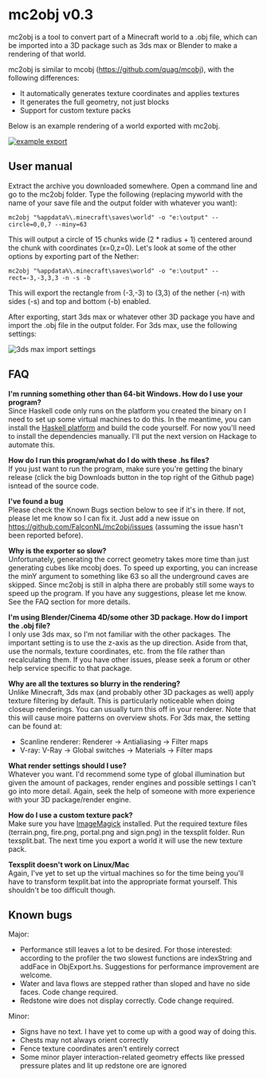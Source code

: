 mc2obj v0.3
===========

mc2obj is a tool to convert part of a Minecraft world to a .obj file, which
can be imported into a 3D package such as 3ds max or Blender to make a
rendering of that world.

mc2obj is similar to mcobj (https://github.com/quag/mcobj), with the following
differences:

* It automatically generates texture coordinates and applies textures
* It generates the full geometry, not just blocks
* Support for custom texture packs

Below is an example rendering of a world exported with mc2obj.

[![example export](http://2.bp.blogspot.com/-LvgUDF3sSZA/TmQDKXXhzFI/AAAAAAAAASU/9VdrdtFhLLE/s640/mc2obj_alpha.jpg "example export")](http://2.bp.blogspot.com/-LvgUDF3sSZA/TmQDKXXhzFI/AAAAAAAAASU/9VdrdtFhLLE/s1600/mc2obj_alpha.jpg)

User manual
-----------

Extract the archive you downloaded somewhere. Open a command line and go to the
mc2obj folder. Type the following (replacing myworld with the name of your save file
and the output folder with whatever you want):

    mc2obj "%appdata%\.minecraft\saves\world" -o "e:\output" --circle=0,0,7 --miny=63

This will output a circle of 15 chunks wide (2 * radius + 1) centered around the chunk
with coordinates (x=0,z=0). Let's look at some of the other options by exporting part
of the Nether:

    mc2obj "%appdata%\.minecraft\saves\world" -o "e:\output" --rect=-3,-3,3,3 -n -s -b

This will export the rectangle from (-3,-3) to (3,3) of the nether (-n) with sides (-s)
and top and bottom (-b) enabled.

After exporting, start 3ds max or whatever other 3D package you have and import the .obj
file in the output folder. For 3ds max, use the following settings:

![3ds max import settings](https://lh5.googleusercontent.com/-pm8T_hmlIso/TmQFe9mZsaI/AAAAAAAAASY/Xjeeg0jFtLI/s720/settings.jpg "3ds max import settings")

FAQ
---

__I'm running something other than 64-bit Windows. How do I use your program?__  
Since Haskell code only runs on the platform you created the binary on I need
to set up some virtual machines to do this. In the meantime, you can install the
[Haskell platform](http://hackage.haskell.org/platform) and build the code
yourself. For now you'll need to install the dependencies manually. I'll put the
next version on Hackage to automate this.

__How do I run this program/what do I do with these .hs files?__  
If you just want to run the program, make sure you're getting the binary release
(click the big Downloads button in the top right of the Github page) isntead of
the source code.

__I've found a bug__  
Please check the Known Bugs section below to see if it's in there.
If not, please let me know so I can fix it. Just add a new issue on
https://github.com/FalconNL/mc2obj/issues (assuming the issue hasn't
been reported before).

__Why is the exporter so slow?__  
Unfortunately, generating the correct geometry takes more time than just generating
cubes like mcobj does. To speed up exporting, you can increase the minY argument to
something like 63 so all the underground caves are skipped. 
Since mc2obj is still in alpha there are probably still some ways to speed up the
program. If you have any suggestions, please let me know. See the FAQ section for
more details.

__I'm using Blender/Cinema 4D/some other 3D package. How do I import the .obj file?__  
I only use 3ds max, so I'm not familiar with the other packages. The important
setting is to use the z-axis as the up direction. Aside from that, use the normals,
texture coordinates, etc. from the file rather than recalculating them. If you have
other issues, please seek a forum or other help service specific to that package.

__Why are all the textures so blurry in the rendering?__  
Unlike Minecraft, 3ds max (and probably other 3D packages as well) apply texture
filtering by default. This is particularly noticeable when doing closeup renderings.
You can usually turn this off in your renderer. Note that this will cause moire
patterns on overview shots. For 3ds max, the setting can be found at:

* Scanline renderer: Renderer -> Antialiasing -> Filter maps
* V-ray: V-Ray -> Global switches -> Materials -> Filter maps

__What render settings should I use?__  
Whatever you want. I'd recommend some type of global illumination but given the
amount of packages, render engines and possible settings I can't go into more detail.
Again, seek the help of someone with more experience with your 3D package/render engine.

__How do I use a custom texture pack?__  
Make sure you have [ImageMagick](http://www.imagemagick.org/script/binary-releases.php)
installed. Put the required texture files (terrain.png, fire.png, portal.png and sign.png)
in the texsplit folder. Run texsplit.bat. The next time you export a world it will
use the new texture pack.

__Texsplit doesn't work on Linux/Mac__  
Again, I've yet to set up the virtual machines so for the time being you'll have to
transform texplit.bat into the appropriate format yourself. This shouldn't be too
difficult though.

Known bugs
----------
Major:

* Performance still leaves a lot to be desired. For those interested: according to the
  profiler the two slowest functions are indexString and addFace in ObjExport.hs.
  Suggestions for performance improvement are welcome.
* Water and lava flows are stepped rather than sloped and have no side faces.
  Code change required.
* Redstone wire does not display correctly. Code change required.

Minor:

* Signs have no text. I have yet to come up with a good way of doing this.
* Chests may not always orient correctly
* Fence texture coordinates aren't entirely correct
* Some minor player interaction-related geometry effects like pressed pressure
  plates and lit up redstone ore are ignored